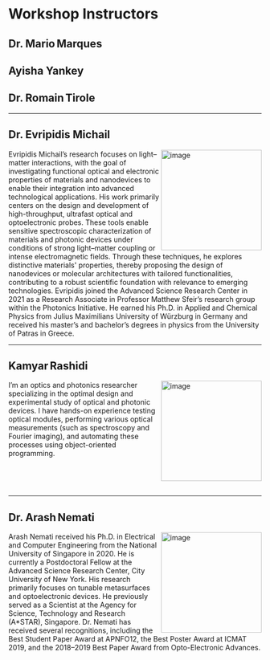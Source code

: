 # Workshop Instructors

## Dr. Mario Marques

## Ayisha Yankey

## Dr. Romain Tirole

---

## Dr. Evripidis Michail

<img align="right" width="200" src=../pictures/Evros.png alt="image" />
Evripidis Michail’s research focuses on light–matter interactions, with the goal of investigating functional optical and electronic properties of materials and nanodevices to enable their integration into advanced technological applications.   
His work primarily centers on the design and development of high-throughput, ultrafast optical and optoelectronic probes. These tools enable sensitive spectroscopic characterization of materials and photonic devices under conditions of strong light–matter coupling or intense electromagnetic fields. Through these techniques, he explores distinctive materials' properties, thereby proposing the design of nanodevices or molecular architectures with tailored functionalities, contributing to a robust scientific foundation with relevance to emerging technologies.  
Evripidis joined the Advanced Science Research Center in 2021 as a Research Associate in Professor Matthew Sfeir’s research group within the Photonics Initiative. He earned his Ph.D. in Applied and Chemical Physics from Julius Maximilians University of Würzburg in Germany and received his master’s and bachelor’s degrees in physics from the University of Patras in Greece.

---

## Kamyar Rashidi

<img align="right" width="200" src=../pictures/Kamyar.jpg alt="image" />
I’m an optics and photonics researcher specializing in the optimal design and experimental study of optical and photonic devices. I have hands-on experience testing optical modules, performing various optical measurements (such as spectroscopy and Fourier imaging), and automating these processes using object-oriented programming. 

&nbsp;

&nbsp;

---

## Dr. Arash Nemati

<img align="right" width="200" src=../pictures/Arash.jpg alt="image" />
Arash Nemati received his Ph.D. in Electrical and Computer Engineering from the National University of Singapore in 2020. He is currently a Postdoctoral Fellow at the Advanced Science Research Center, City University of New York. His research primarily focuses on tunable metasurfaces and optoelectronic devices. He previously served as a Scientist at the Agency for Science, Technology and Research (A*STAR), Singapore. Dr. Nemati has received several recognitions, including the Best Student Paper Award at APNFO12, the Best Poster Award at ICMAT 2019, and the 2018–2019 Best Paper Award from Opto-Electronic Advances.


